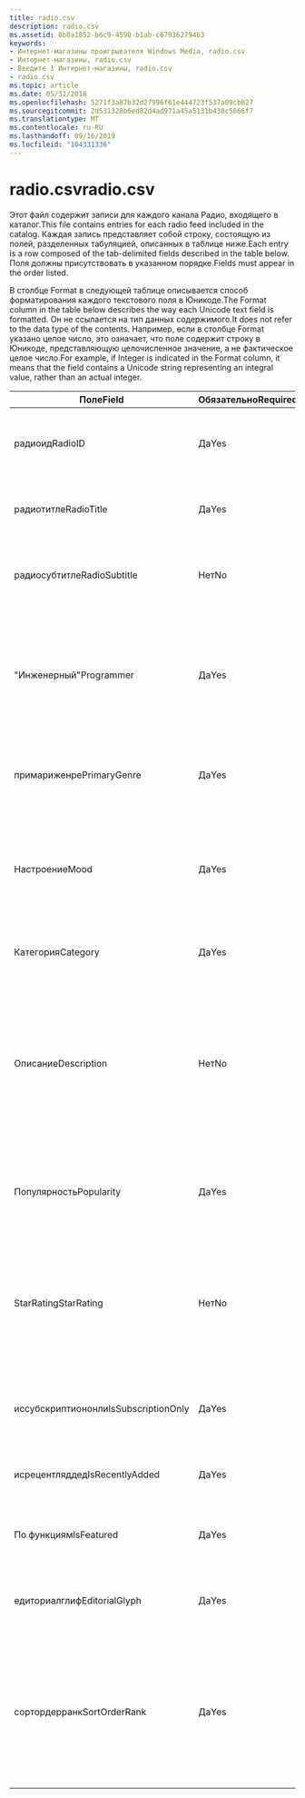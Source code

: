 ```yaml
---
title: radio.csv
description: radio.csv
ms.assetid: 8b0a1852-b6c9-4598-b1ab-c679362794b3
keywords:
- Интернет-магазины проигрывателя Windows Media, radio.csv
- Интернет-магазины, radio.csv
- Введите 1 Интернет-магазины, radio.csv
- radio.csv
ms.topic: article
ms.date: 05/31/2018
ms.openlocfilehash: 5271f3a87b32d27996f61e444723f537a09cb827
ms.sourcegitcommit: 2d531328b6ed82d4ad971a45a5131b430c5866f7
ms.translationtype: MT
ms.contentlocale: ru-RU
ms.lasthandoff: 09/16/2019
ms.locfileid: "104331336"
---
```

# <a name="radiocsv"></a><span data-ttu-id="8ade3-107">radio.csv</span><span class="sxs-lookup"><span data-stu-id="8ade3-107">radio.csv</span></span>

<span data-ttu-id="8ade3-108">Этот файл содержит записи для каждого канала Радио, входящего в каталог.</span><span class="sxs-lookup"><span data-stu-id="8ade3-108">This file contains entries for each radio feed included in the catalog.</span></span> <span data-ttu-id="8ade3-109">Каждая запись представляет собой строку, состоящую из полей, разделенных табуляцией, описанных в таблице ниже.</span><span class="sxs-lookup"><span data-stu-id="8ade3-109">Each entry is a row composed of the tab-delimited fields described in the table below.</span></span> <span data-ttu-id="8ade3-110">Поля должны присутствовать в указанном порядке.</span><span class="sxs-lookup"><span data-stu-id="8ade3-110">Fields must appear in the order listed.</span></span>

<span data-ttu-id="8ade3-111">В столбце Format в следующей таблице описывается способ форматирования каждого текстового поля в Юникоде.</span><span class="sxs-lookup"><span data-stu-id="8ade3-111">The Format column in the table below describes the way each Unicode text field is formatted.</span></span> <span data-ttu-id="8ade3-112">Он не ссылается на тип данных содержимого.</span><span class="sxs-lookup"><span data-stu-id="8ade3-112">It does not refer to the data type of the contents.</span></span> <span data-ttu-id="8ade3-113">Например, если в столбце Format указано целое число, это означает, что поле содержит строку в Юникоде, представляющую целочисленное значение, а не фактическое целое число.</span><span class="sxs-lookup"><span data-stu-id="8ade3-113">For example, if Integer is indicated in the Format column, it means that the field contains a Unicode string representing an integral value, rather than an actual integer.</span></span>



| <span data-ttu-id="8ade3-114">Поле</span><span class="sxs-lookup"><span data-stu-id="8ade3-114">Field</span></span>              | <span data-ttu-id="8ade3-115">Обязательно</span><span class="sxs-lookup"><span data-stu-id="8ade3-115">Required</span></span> | <span data-ttu-id="8ade3-116">Формат</span><span class="sxs-lookup"><span data-stu-id="8ade3-116">Format</span></span>                                                                                                               | <span data-ttu-id="8ade3-117">Описание</span><span class="sxs-lookup"><span data-stu-id="8ade3-117">Description</span></span>                                                                                                                        |
|--------------------|----------|----------------------------------------------------------------------------------------------------------------------|------------------------------------------------------------------------------------------------------------------------------------|
| <span data-ttu-id="8ade3-118">радиоид</span><span class="sxs-lookup"><span data-stu-id="8ade3-118">RadioID</span></span>            | <span data-ttu-id="8ade3-119">Да</span><span class="sxs-lookup"><span data-stu-id="8ade3-119">Yes</span></span>      | <span data-ttu-id="8ade3-120">Неотрицательное целое число.</span><span class="sxs-lookup"><span data-stu-id="8ade3-120">Non-negative integer.</span></span>                                                                                                | <span data-ttu-id="8ade3-121">Идентификатор для канала Радио, уникальный в пределах radio.csv.</span><span class="sxs-lookup"><span data-stu-id="8ade3-121">ID for the radio feed that is unique within radio.csv.</span></span>                                                                             |
| <span data-ttu-id="8ade3-122">радиотитле</span><span class="sxs-lookup"><span data-stu-id="8ade3-122">RadioTitle</span></span>         | <span data-ttu-id="8ade3-123">Да</span><span class="sxs-lookup"><span data-stu-id="8ade3-123">Yes</span></span>      | <span data-ttu-id="8ade3-124">Строка в Юникоде. Пример: ключевые попадания</span><span class="sxs-lookup"><span data-stu-id="8ade3-124">Unicode string.Example: Essential Hits</span></span><br/>                                                                    | <span data-ttu-id="8ade3-125">Название канала радио.</span><span class="sxs-lookup"><span data-stu-id="8ade3-125">Radio feed title.</span></span>                                                                                                                  |
| <span data-ttu-id="8ade3-126">радиосубтитле</span><span class="sxs-lookup"><span data-stu-id="8ade3-126">RadioSubtitle</span></span>      | <span data-ttu-id="8ade3-127">Нет</span><span class="sxs-lookup"><span data-stu-id="8ade3-127">No</span></span>       | <span data-ttu-id="8ade3-128">Строка в Юникоде.</span><span class="sxs-lookup"><span data-stu-id="8ade3-128">Unicode string.</span></span> <span data-ttu-id="8ade3-129">Пример: Top 40.</span><span class="sxs-lookup"><span data-stu-id="8ade3-129">Example: Top 40.</span></span>                                                                                     | <span data-ttu-id="8ade3-130">Подзаголовок радиоканала.</span><span class="sxs-lookup"><span data-stu-id="8ade3-130">Radio feed subtitle.</span></span> <span data-ttu-id="8ade3-131">Часто это название жанра или субженре.</span><span class="sxs-lookup"><span data-stu-id="8ade3-131">Often a genre or subgenre name.</span></span>                                                                               |
| <span data-ttu-id="8ade3-132">"Инженерный"</span><span class="sxs-lookup"><span data-stu-id="8ade3-132">Programmer</span></span>         | <span data-ttu-id="8ade3-133">Да</span><span class="sxs-lookup"><span data-stu-id="8ade3-133">Yes</span></span>      | <span data-ttu-id="8ade3-134">Строка в Юникоде.</span><span class="sxs-lookup"><span data-stu-id="8ade3-134">Unicode string.</span></span> <span data-ttu-id="8ade3-135">Пример: Терри Иванов Даффи (</span><span class="sxs-lookup"><span data-stu-id="8ade3-135">Example: Terri Lee Duffy</span></span>                                                                             | <span data-ttu-id="8ade3-136">Имя программиста на радио-канале.</span><span class="sxs-lookup"><span data-stu-id="8ade3-136">Name of the radio feed programmer.</span></span> <span data-ttu-id="8ade3-137">Рекомендуется, чтобы длина этого поля не превышала 32 символов.</span><span class="sxs-lookup"><span data-stu-id="8ade3-137">It is recommended that this field not exceed 32 characters.</span></span>                                     |
| <span data-ttu-id="8ade3-138">примариженре</span><span class="sxs-lookup"><span data-stu-id="8ade3-138">PrimaryGenre</span></span>       | <span data-ttu-id="8ade3-139">Да</span><span class="sxs-lookup"><span data-stu-id="8ade3-139">Yes</span></span>      | <span data-ttu-id="8ade3-140">Неотрицательное целое число.</span><span class="sxs-lookup"><span data-stu-id="8ade3-140">Non-negative integer.</span></span>                                                                                                | <span data-ttu-id="8ade3-141">Идентификатор основного жанра.</span><span class="sxs-lookup"><span data-stu-id="8ade3-141">The ID of the primary genre.</span></span> <span data-ttu-id="8ade3-142">Допускается только одно значение.</span><span class="sxs-lookup"><span data-stu-id="8ade3-142">Only one value is allowed.</span></span>                                                                            |
| <span data-ttu-id="8ade3-143">Настроение</span><span class="sxs-lookup"><span data-stu-id="8ade3-143">Mood</span></span>               | <span data-ttu-id="8ade3-144">Да</span><span class="sxs-lookup"><span data-stu-id="8ade3-144">Yes</span></span>      | <span data-ttu-id="8ade3-145">Строка в Юникоде. Пример: Забавно; Амиабле; енержетик; Элегант ексуберант</span><span class="sxs-lookup"><span data-stu-id="8ade3-145">Unicode string.Example: Fun; amiable; energetic; stylish; exuberant</span></span><br/>                                       | <span data-ttu-id="8ade3-146">Последовательность прилагательных, описывающих музыку.</span><span class="sxs-lookup"><span data-stu-id="8ade3-146">A series of adjectives that describe the music.</span></span> <span data-ttu-id="8ade3-147">Без конечной точки с запятой после последней прилагательной.</span><span class="sxs-lookup"><span data-stu-id="8ade3-147">No trailing semicolon after the last adjective.</span></span>                                    |
| <span data-ttu-id="8ade3-148">Категория</span><span class="sxs-lookup"><span data-stu-id="8ade3-148">Category</span></span>           | <span data-ttu-id="8ade3-149">Да</span><span class="sxs-lookup"><span data-stu-id="8ade3-149">Yes</span></span>      | <span data-ttu-id="8ade3-150">Строка Юникода</span><span class="sxs-lookup"><span data-stu-id="8ade3-150">Unicode string</span></span>                                                                                                       | <span data-ttu-id="8ade3-151">Не используется в этом выпуске.</span><span class="sxs-lookup"><span data-stu-id="8ade3-151">Not used in this release.</span></span> <span data-ttu-id="8ade3-152">Должен быть пустым.</span><span class="sxs-lookup"><span data-stu-id="8ade3-152">Should be empty.</span></span>                                                                                         |
| <span data-ttu-id="8ade3-153">Описание</span><span class="sxs-lookup"><span data-stu-id="8ade3-153">Description</span></span>        | <span data-ttu-id="8ade3-154">Нет</span><span class="sxs-lookup"><span data-stu-id="8ade3-154">No</span></span>       | <span data-ttu-id="8ade3-155">Строка в Юникоде. Пример. Отпечатайте понятные музыкальные лица от проверенных исполнителей, которые не дисаппоинт.</span><span class="sxs-lookup"><span data-stu-id="8ade3-155">Unicode string.Example: Upbeat party-friendly music from the tried-and-true artists who won't disappoint.</span></span><br/> | <span data-ttu-id="8ade3-156">Понятное описание для вывода на страницы свойств.</span><span class="sxs-lookup"><span data-stu-id="8ade3-156">Friendly description for display in property pages.</span></span> <span data-ttu-id="8ade3-157">Рекомендуется, чтобы длина этого поля не превышала 256 символов.</span><span class="sxs-lookup"><span data-stu-id="8ade3-157">It is recommended that this field not exceed 256 characters.</span></span>                   |
| <span data-ttu-id="8ade3-158">Популярность</span><span class="sxs-lookup"><span data-stu-id="8ade3-158">Popularity</span></span>         | <span data-ttu-id="8ade3-159">Да</span><span class="sxs-lookup"><span data-stu-id="8ade3-159">Yes</span></span>      | <span data-ttu-id="8ade3-160">Неотрицательное целое число или десятичное значение. Пример: 31</span><span class="sxs-lookup"><span data-stu-id="8ade3-160">Non-negative integer or decimal value.Example: 31</span></span><br/>                                                         | <span data-ttu-id="8ade3-161">Ранжирование по популярности между радиоканалами.</span><span class="sxs-lookup"><span data-stu-id="8ade3-161">Popularity ranking among radio feeds.</span></span> <span data-ttu-id="8ade3-162">Может иметь значение 0.</span><span class="sxs-lookup"><span data-stu-id="8ade3-162">Can be 0.</span></span>                                                                                    |
| <span data-ttu-id="8ade3-163">StarRating</span><span class="sxs-lookup"><span data-stu-id="8ade3-163">StarRating</span></span>         | <span data-ttu-id="8ade3-164">Нет</span><span class="sxs-lookup"><span data-stu-id="8ade3-164">No</span></span>       | <span data-ttu-id="8ade3-165">Float. Пример: 3,21</span><span class="sxs-lookup"><span data-stu-id="8ade3-165">Float.Example: 3.21</span></span><br/>                                                                                       | <span data-ttu-id="8ade3-166">Необязательный элемент.</span><span class="sxs-lookup"><span data-stu-id="8ade3-166">Optional.</span></span> <span data-ttu-id="8ade3-167">Значение (обычно от 0 до 5) округляется до ближайшего 1/4 для отображаемого в пользовательском интерфейсе.</span><span class="sxs-lookup"><span data-stu-id="8ade3-167">The value, typically between 0 and 5, is rounded to the nearest 1/4 for display in the user interface.</span></span>                   |
| <span data-ttu-id="8ade3-168">иссубскриптиононли</span><span class="sxs-lookup"><span data-stu-id="8ade3-168">IsSubscriptionOnly</span></span> | <span data-ttu-id="8ade3-169">Да</span><span class="sxs-lookup"><span data-stu-id="8ade3-169">Yes</span></span>      | <span data-ttu-id="8ade3-170">Логическое.</span><span class="sxs-lookup"><span data-stu-id="8ade3-170">Boolean.</span></span> <span data-ttu-id="8ade3-171">Может иметь значение 0 или 1.</span><span class="sxs-lookup"><span data-stu-id="8ade3-171">Can be 0 or 1.</span></span>                                                                                              | <span data-ttu-id="8ade3-172">Указывает, доступен ли веб-канал только по подписке.</span><span class="sxs-lookup"><span data-stu-id="8ade3-172">Indicates whether the feed is available by subscription only.</span></span>                                                                      |
| <span data-ttu-id="8ade3-173">исрецентляддед</span><span class="sxs-lookup"><span data-stu-id="8ade3-173">IsRecentlyAdded</span></span>    | <span data-ttu-id="8ade3-174">Да</span><span class="sxs-lookup"><span data-stu-id="8ade3-174">Yes</span></span>      | <span data-ttu-id="8ade3-175">Логическое.</span><span class="sxs-lookup"><span data-stu-id="8ade3-175">Boolean.</span></span> <span data-ttu-id="8ade3-176">Может иметь значение 0 или 1.</span><span class="sxs-lookup"><span data-stu-id="8ade3-176">Can be 0 or 1.</span></span>                                                                                              | <span data-ttu-id="8ade3-177">Указывает, был ли этот веб-канал недавно добавлен.</span><span class="sxs-lookup"><span data-stu-id="8ade3-177">Indicates whether this feed was recently added.</span></span>                                                                                    |
| <span data-ttu-id="8ade3-178">По функциям</span><span class="sxs-lookup"><span data-stu-id="8ade3-178">IsFeatured</span></span>         | <span data-ttu-id="8ade3-179">Да</span><span class="sxs-lookup"><span data-stu-id="8ade3-179">Yes</span></span>      | <span data-ttu-id="8ade3-180">Логическое.</span><span class="sxs-lookup"><span data-stu-id="8ade3-180">Boolean.</span></span> <span data-ttu-id="8ade3-181">Может иметь значение 0 или 1.</span><span class="sxs-lookup"><span data-stu-id="8ade3-181">Can be 0 or 1.</span></span>                                                                                              | <span data-ttu-id="8ade3-182">Указывает, является ли веб-канал готовым.</span><span class="sxs-lookup"><span data-stu-id="8ade3-182">Indicates whether the feed is featured.</span></span>                                                                                            |
| <span data-ttu-id="8ade3-183">едиториалглиф</span><span class="sxs-lookup"><span data-stu-id="8ade3-183">EditorialGlyph</span></span>     | <span data-ttu-id="8ade3-184">Да</span><span class="sxs-lookup"><span data-stu-id="8ade3-184">Yes</span></span>      | <span data-ttu-id="8ade3-185">Неотрицательное целое число.</span><span class="sxs-lookup"><span data-stu-id="8ade3-185">Non-negative integer.</span></span> <span data-ttu-id="8ade3-186">Должен иметь значение 0.</span><span class="sxs-lookup"><span data-stu-id="8ade3-186">Should be 0.</span></span>                                                                                   | <span data-ttu-id="8ade3-187">Не используется в этом выпуске.</span><span class="sxs-lookup"><span data-stu-id="8ade3-187">Not used in this release.</span></span> <span data-ttu-id="8ade3-188">Должен иметь значение 0.</span><span class="sxs-lookup"><span data-stu-id="8ade3-188">Should be 0.</span></span>                                                                                             |
| <span data-ttu-id="8ade3-189">сортордерранк</span><span class="sxs-lookup"><span data-stu-id="8ade3-189">SortOrderRank</span></span>      | <span data-ttu-id="8ade3-190">Да</span><span class="sxs-lookup"><span data-stu-id="8ade3-190">Yes</span></span>      | <span data-ttu-id="8ade3-191">Неотрицательное целое число.</span><span class="sxs-lookup"><span data-stu-id="8ade3-191">Non-negative integer.</span></span>                                                                                                | <span data-ttu-id="8ade3-192">Можно использовать для определения порядка сортировки, когда все станции перечислены в пользовательском интерфейсе.</span><span class="sxs-lookup"><span data-stu-id="8ade3-192">Can be used to the determine sort order when all stations are listed in the user interface.</span></span> <span data-ttu-id="8ade3-193">Если это поле не используется, должно быть равно 0.</span><span class="sxs-lookup"><span data-stu-id="8ade3-193">Should be 0 if this field is not used.</span></span> |



 

 

 





